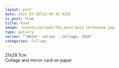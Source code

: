```yaml
---
layout: post
date: 2021-07-25T13:46:35.426Z
is_post: true
title: Pond
image: /assets/uploads/the_pond_maja_lorkowska.jpg
type: gallery
series: "'Water' series - collage, 2020"
categories: Collage
---
```

21x29.7cm\
Collage and mirror card on paper